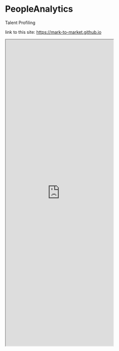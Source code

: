 # PeopleAnalytics
Talent Profiling

link to this site: https://mark-to-market.github.io

<iframe src="https://185.4.135.24/peopleanalytics" scrolling="yes" frameborder="10" width="100%" height="1000" style="max-width: 70%;"></iframe>
